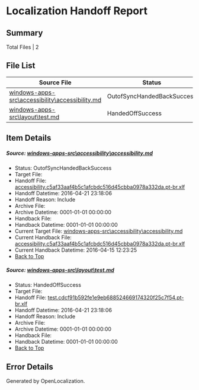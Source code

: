 # <a name='report-top'></a> Localization Handoff Report

## Summary
 Total Files | 2

## File List
 Source File | Status | Details 
 ----------- | ------ | ------- 
 [windows-apps-src\accessibility\accessibility.md](https://github.com/Microsoft/windows-apps/blob/824fa91ae98c3f752e261e203b20d26553db01ff/windows-apps-src/accessibility/accessibility.md) | OutofSyncHandedBackSuccess | [Details](#2a2b247c5b17f73b4ae62a7d077b61ccd06ae9749)
 [windows-apps-src\layout\test.md](https://github.com/Microsoft/windows-apps/blob/f5fd6d719beb5f34d8b2969b931d42ee49bfbd9e/windows-apps-src/layout/test.md) | HandedOffSuccess | [Details](#f14347012d412c87329ff71da33113863ffd00e93175)

## Item Details
##### <a name='2a2b247c5b17f73b4ae62a7d077b61ccd06ae9749'></a> Source: [windows-apps-src\accessibility\accessibility.md](https://github.com/Microsoft/windows-apps/blob/824fa91ae98c3f752e261e203b20d26553db01ff/windows-apps-src/accessibility/accessibility.md)
* Status: OutofSyncHandedBackSuccess
* Target File: 
* Handoff File: [accessibility.c5af33aaf4b5c1afcbdc516d45cbba0978a332da.pt-br.xlf](https://github.com/Microsoft/WDG.handoff/blob/96537fcad8426aa8f2bd955688181521a61bbd2d/ol-handoff/Microsoft/windows-apps.pt-br/master/accessibility.c5af33aaf4b5c1afcbdc516d45cbba0978a332da.pt-br.xlf)
* Handoff Datetime: 2016-04-21 23:18:06
* Handoff Reason: Include
* Archive File: 
* Archive Datetime: 0001-01-01 00:00:00
* Handback File: 
* Handback Datetime: 0001-01-01 00:00:00
* Current Target File: [windows-apps-src\accessibility\accessibility.md](https://github.com/Microsoft/windows-apps.pt-br/blob/149c863f61fcc324db3e3dea8782e6276b20d1c2/windows-apps-src/accessibility/accessibility.md)
* Current Handback File: [accessibility.c5af33aaf4b5c1afcbdc516d45cbba0978a332da.pt-br.xlf](https://github.com/Microsoft/WDG.handback/blob/18f7494fe80578448c47b9ba618e4f4ad7301261/ol-handback/Microsoft/windows-apps.pt-br/master/accessibility.c5af33aaf4b5c1afcbdc516d45cbba0978a332da.pt-br.xlf)
* Current Handback Datetime: 2016-04-15 12:23:25
* [Back to Top](#report-top)

##### <a name='f14347012d412c87329ff71da33113863ffd00e93175'></a> Source: [windows-apps-src\layout\test.md](https://github.com/Microsoft/windows-apps/blob/f5fd6d719beb5f34d8b2969b931d42ee49bfbd9e/windows-apps-src/layout/test.md)
* Status: HandedOffSuccess
* Target File: 
* Handoff File: [test.cdcf91b592fe1e9eb688524669174320f25c7f54.pt-br.xlf](https://github.com/Microsoft/WDG.handoff/blob/96537fcad8426aa8f2bd955688181521a61bbd2d/ol-handoff/Microsoft/windows-apps.pt-br/master/test.cdcf91b592fe1e9eb688524669174320f25c7f54.pt-br.xlf)
* Handoff Datetime: 2016-04-21 23:18:06
* Handoff Reason: Include
* Archive File: 
* Archive Datetime: 0001-01-01 00:00:00
* Handback File: 
* Handback Datetime: 0001-01-01 00:00:00
* [Back to Top](#report-top)


## Error Details

Generated by OpenLocalization.
